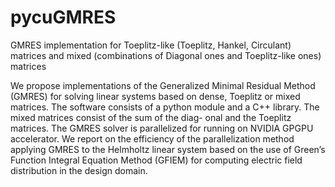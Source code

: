 # pycuGMRES
GMRES implementation for Toeplitz-like (Toeplitz, Hankel, Circulant) matrices and mixed (combinations of Diagonal ones and Toeplitz-like ones) matrices

We propose implementations of the Generalized Minimal Residual Method (GMRES) for solving linear systems based on dense, Toeplitz or mixed matrices. The software consists of a python module and a C++ library. The mixed matrices consist of the sum of the diag- onal and the Toeplitz matrices. The GMRES solver is parallelized for running on NVIDIA GPGPU accelerator. We report on the efficiency of the parallelization method applying GMRES to the Helmholtz linear system based on the use of Green’s Function Integral Equation Method (GFIEM) for computing electric field distribution in the design domain.
